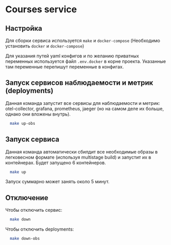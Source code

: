 # Courses service

## Настройка
Для сборки сервиса используется `make` и `docker-compose` (Необходимо установить `docker` и `docker-compose`)

Для указания путей yaml конфигов и по желанию приватных переменных используется файл `.env.docker` в корне проекта.
Указанные там переменные перепишут переменные в конфигах.

## Запуск сервисов наблюдаемости и метрик (deployments)
Данная команда запустит все сервисы для наблюдаемости и метрик: otel-collector, grafana, prometheus, jaeger (но на самом деле их больше, однако они вложены внутрь).
```bash
  make up-obs
```
## Запуск сервиса
Данная команда автоматически сбилдит все необходимые образы в легковесном формате (используя multistage build) и запустит их в контейнерах.
Будет запущено 6 контейнеров.

```bash
  make up
```
Запуск суммарно может занять около 5 минут.

## Отключение
Чтобы отключить сервис:
```bash
  make down
```
Чтобы отключить deployments:
```bash
  make down-obs
```
